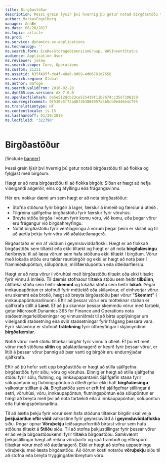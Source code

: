 ```yaml
---
title: Birgðastöður
description: Þessi grein lýsir því hvernig þú getur notað birgðastöðu til að flokka og fylgjast með birgðum.
author: MarkusFogelberg
manager: AnnBe
ms.date: 06/20/2017
ms.topic: article
ms.prod: ''
ms.service: dynamics-ax-applications
ms.technology: ''
ms.search.form: EcoResStorageDimensionGroup, WHSInventStatus
audience: Application User
ms.reviewer: josaw
ms.search.scope: Core, Operations
ms.custom: 21331
ms.assetid: b35f495f-de4f-48a0-9d09-4d06781d7650
ms.search.region: Global
ms.author: mafoge
ms.search.validFrom: 2016-02-28
ms.dyn365.ops.version: AX 7.0.0
ms.openlocfilehash: be5e512dcb23ce525439f11b7674cc35d7306159
ms.sourcegitcommit: 0f530e5f72a40f383868957a6b5cb0e446e4c795
ms.translationtype: HT
ms.contentlocale: is-IS
ms.lasthandoff: 01/29/2019
ms.locfileid: "322790"
---
```

# <a name="inventory-statuses"></a>Birgðastöður

[!include [banner](../includes/banner.md)]

Þessi grein lýsir því hvernig þú getur notað birgðastöðu til að flokka og fylgjast með birgðum.

Hægt er að nota birgðastöðu til að flokka birgðir. Síðan er hægt að hefja viðeigandi aðgerðir, eins og áfyllingu eða frágangsvinnu.

Hér eru nokkur dæmi um sem hægt er að nota birgðastöður:

-   Stofna stöðuna fyrir birgðir á lager, færslur á innleið og færslur á útleið .
-   Tilgreina sjálfgefna birgðastöðu fyrir færslur fyrir vöruhús.
-   Breyta stöðu birgða í vörum fyrir komu vöru, við komu, eða þegar vörur eru frágangur við birgðahreyfingu.
-   Notið birgðastöðu fyrir verðlagningu á vörum þegar þeim er skilað og til að áætla þekju fyrir vöru við aðaláætlanagerð.

Birgðastaða er ein af víddum í geymsluvíddaflokki. Hægt er að flokkað birgðastöðu sem tiltækt eða ekki tiltækt og hægt er að nota **birgðalæsingu** færibreytu til að læsa vörum sem hafa stöðuna ekki tiltækt í birgðum. Vörur með lokaða stöðu eru taldar raunbirgðir og ekki er hægt að nota þær í framleiðslupöntun, sölupöntun, millifærslupöntun eða útleiðarfærslu.

Hægt er að nota vörur í vöruhúsi með birgðastöðu tiltækt eða ekki tiltækt fyrir vinnu á innleið. Til dæmis stofnaður tiltæka stöðu sem heitir **tilbúinn**, ótiltæka stöðu sem heitir **skemmt** og lokaða stöðu sem heitir **lokað**. Þegar innkaupapöntun er stofnuð fyrir móttekið eða skilavörur, ef einhverjar vörur eru skemmt eða brotið, hægt að breyta birgðastöðu þær vörur **"Skemmt"** í innkaupapöntunarlínunni. Eftir að þessar vörur eru mótteknar staðan er sjálfkrafa stillt á **Læst**. Ef að þú skannar þessar skemmdu vörur með fartæki, getur Microsoft Dynamics 365 for Finance and Operations nota staðsetningarleiðbeiningar og vinnusniðmát til að birta upplýsingar um viðeigandi staðsetning eða svið staðsetningar fyrir frágang þessara vara. Fyrir skilavörur er stofnuð **frátekning** fyrir úthreyfingar í skjámyndinni   **birgðafærslur**.

Notið vörur með stöðu tiltækar birgðir fyrir vinnu á útleið. Ef þú ert með vörur með stöðuna **slitin** og aðaláætlanagerð er keyrð fyrir þessar vörur, er litið á þessar vörur þannig að þær vanti og birgðir eru endurnýjaðar sjálfkrafa.

Eftir að þú hefur sett upp birgðastöðu er hægt að stilla sjálfgefna birgðastöðu fyrir síðu, vöru og vöruhús. Einnig er hægt að stilla sjálfgefna stöðu fyrir sölu, flutning, og innkaupapantanir. Sjálfgefin staða fyrir sölupantanir og flutningspöntun á útleið getur ekki haft **birgðalæsingu** valkostur stilltan á **Já**. Birgðastöðu sem er erft frá sjálfgefnar stillingar á setri, vöruhúsi, vöru, innkaupapöntun, flutningspöntun eða sölupöntun er hægt að breyta með því að nota fartækið eða á innkaupapöntun, sölupöntun eða flutningspöntunarlínu.

Til að áætla þekju fyrir vörur sem hafa stöðuna tiltækar birgðir skal velja **þekjuáætlun eftir vídd** valkostinn fyrir geymsluvídd á í **geymsluvíddaflokka** síðu. Þegar opnar **Vöruþekju** leiðsagnarforritið birtast vörur sem hafa stöðuna tiltækt á **Stöðu** síðu. Til að stofna þekjustillingar fyrir þessar vörur er að velja birgðastöðukenni fyrir tiltæka birgðastöðu. Samkvæmt þekjustillingar hægt að reikna vöruþarfir og spá framboð og eftirspurn tiltækar vörur með við áætlanagerð. Ekki er hægt að stofna uppsetningu vöruþekju með læsta birgðastöðu. Að öðrum kosti notarðu **vöruþekju** síðu til að stofna eða breyta tryggingafæribreytum vöru.
